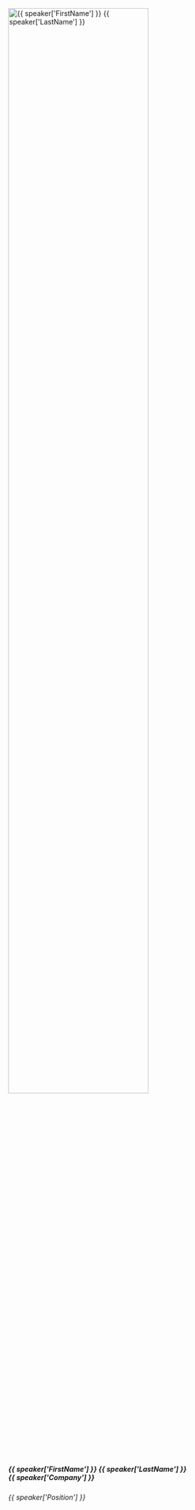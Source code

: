   <div class="col-sm-3 col-6 mb-4">
    <div class="row">
      <div class="col-md-12 text-center">
        <img src="media/speakers/{{ speaker['PictureFileName'] }}" alt="{{ speaker['FirstName'] }} {{ speaker['LastName'] }}" class="img-fluid rounded-circle" style="width: 75%">
      </div>
    </div>
    <div class="row">
      <div class="col-md-12 text-center">
        <div class="pt-2">
          <h5 class="mt-4 font-weight-medium mb-1"><b>{{ speaker['FirstName'] }} {{ speaker['LastName'] }}</b><br>{{ speaker['Company'] }}</h5>
          <h6 class="subtitle">{{ speaker['Position'] }}</h6>
        </div>
      </div>
    </div>
  </div>
